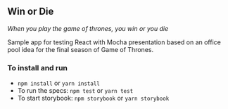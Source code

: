 ## Win or Die

_When you play the game of thrones, you win or you die_

Sample app for testing React with Mocha presentation based on an office pool idea for the final season of Game of Thrones.

### To install and run 
- `npm install` or `yarn install`
- To run the specs: `npm test` or `yarn test`
- To start storybook: `npm storybook` or `yarn storybook`
